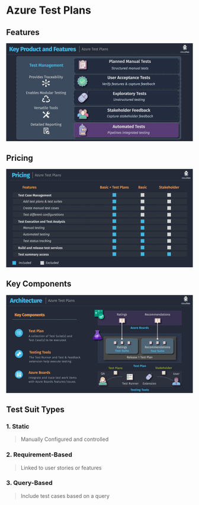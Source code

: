 # Azure Test Plans

## Features

![1753674521270](image/6.azure-test-plans/1753674521270.png)

## Pricing

![1753674567547](image/6.azure-test-plans/1753674567547.png)

## Key Components

![1753674280391](image/6.azure-test-plans/1753674280391.png)

## Test Suit Types

### 1. Static

> Manually Configured and controlled

### 2. Requirement-Based

> Linked to user stories or features

### 3. Query-Based

> Include test cases based on a query
